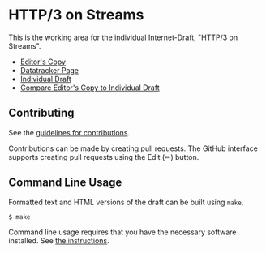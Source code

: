 # HTTP/3 on Streams

This is the working area for the individual Internet-Draft, "HTTP/3 on Streams".

* [Editor's Copy](https://kazuho.github.io/draft-kazuho-httpbis-http3-over-tcp/#go.draft-kazuho-httpbis-http3-over-tcp.html)
* [Datatracker Page](https://datatracker.ietf.org/doc/draft-kazuho-httpbis-http3-over-tcp)
* [Individual Draft](https://datatracker.ietf.org/doc/html/draft-kazuho-httpbis-http3-over-tcp)
* [Compare Editor's Copy to Individual Draft](https://kazuho.github.io/draft-kazuho-httpbis-http3-over-tcp/#go.draft-kazuho-httpbis-http3-over-tcp.diff)


## Contributing

See the
[guidelines for contributions](https://github.com/kazuho/draft-kazuho-httpbis-http3-over-tcp/blob/main/CONTRIBUTING.md).

Contributions can be made by creating pull requests.
The GitHub interface supports creating pull requests using the Edit (✏) button.


## Command Line Usage

Formatted text and HTML versions of the draft can be built using `make`.

```sh
$ make
```

Command line usage requires that you have the necessary software installed.  See
[the instructions](https://github.com/martinthomson/i-d-template/blob/main/doc/SETUP.md).

